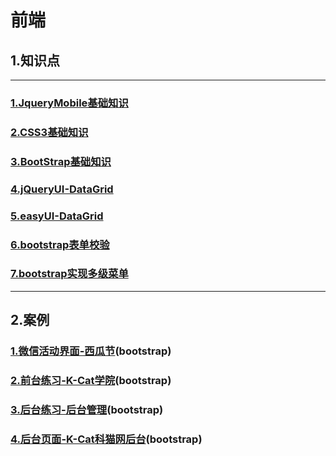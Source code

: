 # 前端  
## 1.知识点  

---

### [1.JqueryMobile基础知识](doc/jqueryBasics.md)  
### [2.CSS3基础知识](doc/CSS3.md)  
### [3.BootStrap基础知识](doc/bootstrap.md)   

### [4.jQueryUI-DataGrid](doc/jqueryUI_dataGrid.md)  

### [5.easyUI-DataGrid](doc/easyUI_dataGrid.md)   

### [6.bootstrap表单校验](doc/bootstrapValidator.md)        

### [7.bootstrap实现多级菜单](doc/mulMenu.md)  

---
## 2.案例  

### [1.微信活动界面-西瓜节](doc/WeChat_Watermelon.md)(bootstrap)  
### [2.前台练习-K-Cat学院](doc/maizi.md)(bootstrap)  
### [3.后台练习-后台管理](doc/maizi2.md)(bootstrap)    

### [4.后台页面-K-Cat科猫网后台](doc/k-cat_back.md)(bootstrap)  

